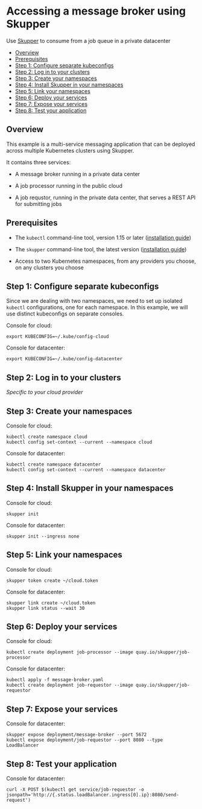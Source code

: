 # Accessing a message broker using Skupper

Use [Skupper](https://skupper.io/) to consume from a job queue in a private datacenter

* [Overview](#overview)
* [Prerequisites](#prerequisites)
* [Step 1: Configure separate kubeconfigs](#step-1-configure-separate-kubeconfigs)
* [Step 2: Log in to your clusters](#step-2-log-in-to-your-clusters)
* [Step 3: Create your namespaces](#step-3-create-your-namespaces)
* [Step 4: Install Skupper in your namespaces](#step-4-install-skupper-in-your-namespaces)
* [Step 5: Link your namespaces](#step-5-link-your-namespaces)
* [Step 6: Deploy your services](#step-6-deploy-your-services)
* [Step 7: Expose your services](#step-7-expose-your-services)
* [Step 8: Test your application](#step-8-test-your-application)

## Overview

This example is a multi-service messaging application that can
be deployed across multiple Kubernetes clusters using Skupper.

It contains three services:

* A message broker running in a private data center

* A job processor running in the public cloud

* A job requstor, running in the private data center, that serves a
  REST API for submitting jobs

## Prerequisites

* The `kubectl` command-line tool, version 1.15 or later
  ([installation guide][install-kubectl])

* The `skupper` command-line tool, the latest version ([installation
  guide][install-skupper])

* Access to two Kubernetes namespaces, from any providers you
  choose, on any clusters you choose

[install-kubectl]: https://kubernetes.io/docs/tasks/tools/install-kubectl/
[install-skupper]: https://skupper.io/start/index.html#step-1-install-the-skupper-command-line-tool-in-your-environment

## Step 1: Configure separate kubeconfigs

Since we are dealing with two namespaces, we need to set up
isolated `kubectl` configurations, one for each namespace.  In
this example, we will use distinct kubeconfigs on separate
consoles.

Console for cloud:

~~~ shell
export KUBECONFIG=~/.kube/config-cloud
~~~

Console for datacenter:

~~~ shell
export KUBECONFIG=~/.kube/config-datacenter
~~~

## Step 2: Log in to your clusters

*Specific to your cloud provider*

## Step 3: Create your namespaces

Console for cloud:

~~~ shell
kubectl create namespace cloud
kubectl config set-context --current --namespace cloud
~~~

Console for datacenter:

~~~ shell
kubectl create namespace datacenter
kubectl config set-context --current --namespace datacenter
~~~

## Step 4: Install Skupper in your namespaces

Console for cloud:

~~~ shell
skupper init
~~~

Console for datacenter:

~~~ shell
skupper init --ingress none
~~~

## Step 5: Link your namespaces

Console for cloud:

~~~ shell
skupper token create ~/cloud.token
~~~

Console for datacenter:

~~~ shell
skupper link create ~/cloud.token
skupper link status --wait 30
~~~

## Step 6: Deploy your services

Console for cloud:

~~~ shell
kubectl create deployment job-processor --image quay.io/skupper/job-processor
~~~

Console for datacenter:

~~~ shell
kubectl apply -f message-broker.yaml
kubectl create deployment job-requestor --image quay.io/skupper/job-requestor
~~~

## Step 7: Expose your services

Console for datacenter:

~~~ shell
skupper expose deployment/message-broker --port 5672
kubectl expose deployment/job-requestor --port 8080 --type LoadBalancer
~~~

## Step 8: Test your application

Console for datacenter:

~~~ shell
curl -X POST $(kubectl get service/job-requestor -o jsonpath='http://{.status.loadBalancer.ingress[0].ip}:8080/send-request')
~~~